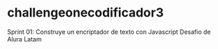# challengeonecodificador3
Sprint 01: Construye un encriptador de texto con Javascript
Desafio de Alura Latam
